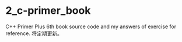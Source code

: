 # 2_c-primer_book
C++ Primer Plus 6th book source code and my answers of exercise for reference.
将定期更新。
